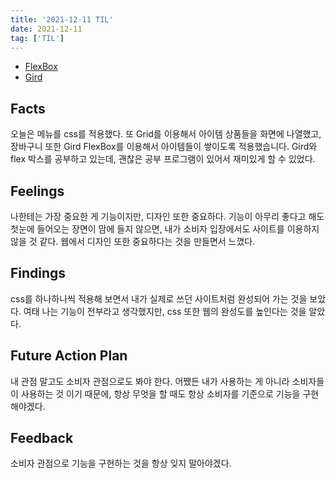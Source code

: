 ```yaml
---
title: '2021-12-11 TIL'
date: 2021-12-11
tag: ['TIL']
---
```


- [FlexBox](https://d2.naver.com/helloworld/8540176)
- [Gird](https://www.vobour.com/-%EB%94%94%EC%9E%90%EC%9D%B8-5%EB%B6%84-%EC%95%88%EC%97%90-css-grid-%EB%B0%B0%EC%9A%B0%EA%B8%B0)

## Facts

오늘은 메뉴를 css를 적용했다. 또 Grid를 이용해서 아이템 상품들을 화면에 나열했고, 장바구니 또한 Gird FlexBox를 이용해서 아이템들이 쌓이도록 적용했습니다. Gird와 flex 박스를 공부하고 있는데, 괜찮은 공부 프로그램이 있어서 재미있게 할 수 있었다.

## Feelings

나한테는 가장 중요한 게 기능이지만, 디자인 또한 중요하다. 기능이 아무리 좋다고 해도 첫눈에 들어오는 장면이 맘에 들지 않으면, 내가 소비자 입장에서도 사이트를 이용하지 않을 것 같다. 웹에서 디자인 또한 중요하다는 것을 만들면서 느꼈다.

## Findings

css를 하나하나씩 적용해 보면서 내가 실제로 쓰던 사이트처럼 완성되어 가는 것을 보았다. 여태 나는 기능이 전부라고 생각했지만, css 또한 웹의 완성도를 높인다는 것을 알았다.

## Future Action Plan

내 관점 말고도 소비자 관점으로도 봐야 한다. 어쨌든 내가 사용하는 게 아니라 소비자들이 사용하는 것 이기 때문에, 항상 무엇을 할 때도 항상 소비자를 기준으로 기능을 구현해야겠다.

## Feedback

소비자 관점으로 기능을 구현하는 것을 항상 잊지 말아야겠다.
